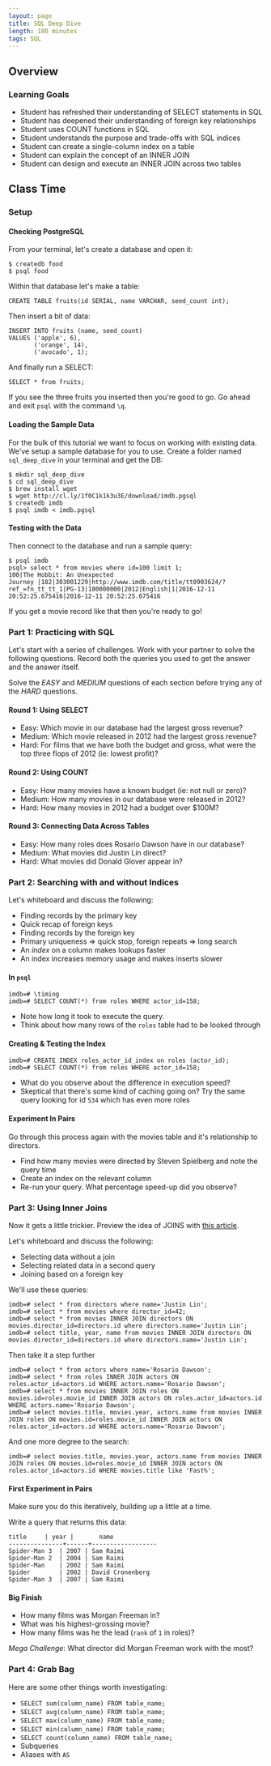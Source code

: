 ```yaml
---
layout: page
title: SQL Deep Dive
length: 180 minutes
tags: SQL
---
```


## Overview

### Learning Goals

* Student has refreshed their understanding of SELECT statements in SQL
* Student has deepened their understanding of foreign key relationships
* Student uses COUNT functions in SQL
* Student understands the purpose and trade-offs with SQL indices
* Student can create a single-column index on a table
* Student can explain the concept of an INNER JOIN
* Student can design and execute an INNER JOIN across two tables

## Class Time

### Setup

#### Checking PostgreSQL

From your terminal, let's create a database and open it:

```
$ createdb food
$ psql food
```

Within that database let's make a table:

```
CREATE TABLE fruits(id SERIAL, name VARCHAR, seed_count int);
```

Then insert a bit of data:

```
INSERT INTO fruits (name, seed_count)
VALUES ('apple', 6),
       ('orange', 14),
       ('avocado', 1);
```

And finally run a SELECT:

```
SELECT * from fruits;
```

If you see the three fruits you inserted then you're good to go. Go ahead and exit `psql` with the command `\q`.

#### Loading the Sample Data

For the bulk of this tutorial we want to focus on working with existing data. We've setup a sample database for you to use. Create a folder named `sql_deep_dive` in your terminal and get the DB:

```
$ mkdir sql_deep_dive
$ cd sql_deep_dive
$ brew install wget
$ wget http://cl.ly/1f0C1k1k3u3E/download/imdb.pgsql
$ createdb imdb
$ psql imdb < imdb.pgsql
```

#### Testing with the Data

Then connect to the database and run a sample query:

```
$ psql imdb
psql> select * from movies where id=100 limit 1;
100|The Hobbit: An Unexpected Journey |182|303001229|http://www.imdb.com/title/tt0903624/?ref_=fn_tt_tt_1|PG-13|180000000|2012|English|1|2016-12-11 20:52:25.675416|2016-12-11 20:52:25.675416
```

If you get a movie record like that then you're ready to go!

### Part 1: Practicing with SQL

Let's start with a series of challenges. Work with your partner to solve the following questions. Record both the queries you used to get the answer and the answer itself.

Solve the *EASY* and *MEDIUM* questions of each section before trying any of the *HARD* questions.

#### Round 1: Using SELECT

* Easy: Which movie in our database had the largest gross revenue?
* Medium: Which movie released in 2012 had the largest gross revenue?
* Hard: For films that we have both the budget and gross, what were the top three flops of 2012 (ie: lowest profit)?

#### Round 2: Using COUNT

* Easy: How many movies have a known budget (ie: not null or zero)?
* Medium: How many movies in our database were released in 2012?
* Hard: How many movies in 2012 had a budget over $100M?

#### Round 3: Connecting Data Across Tables

* Easy: How many roles does Rosario Dawson have in our database?
* Medium: What movies did Justin Lin direct?
* Hard: What movies did Donald Glover appear in?

### Part 2: Searching with and without Indices

Let's whiteboard and discuss the following:

* Finding records by the primary key
* Quick recap of foreign keys
* Finding records by the foreign key
* Primary uniqueness => quick stop, foreign repeats => long search
* An *index* on a column makes lookups faster
* An index increases memory usage and makes inserts slower

#### In `psql`

```
imdb=# \timing
imdb=# SELECT COUNT(*) from roles WHERE actor_id=158;
```

* Note how long it took to execute the query.
* Think about how many rows of the `roles` table had to be looked through

#### Creating & Testing the Index

```
imdb=# CREATE INDEX roles_actor_id_index on roles (actor_id);
imdb=# SELECT COUNT(*) from roles WHERE actor_id=158;
```

* What do you observe about the difference in execution speed?
* Skeptical that there's some kind of caching going on? Try the same query looking for id `534` which has even more roles

#### Experiment In Pairs

Go through this process again with the movies table and it's relationship to directors.

* Find how many movies were directed by Steven Spielberg and note the query time
* Create an index on the relevant column
* Re-run your query. What percentage speed-up did you observe?

### Part 3: Using Inner Joins

Now it gets a little trickier. Preview the idea of JOINS with [this article](https://blog.codinghorror.com/a-visual-explanation-of-sql-joins/).

Let's whiteboard and discuss the following:

* Selecting data without a join
* Selecting related data in a second query
* Joining based on a foreign key

We'll use these queries:

```
imdb=# select * from directors where name='Justin Lin';
imdb=# select * from movies where director_id=42;
imdb=# select * from movies INNER JOIN directors ON movies.director_id=directors.id where directors.name='Justin Lin';
imdb=# select title, year, name from movies INNER JOIN directors ON movies.director_id=directors.id where directors.name='Justin Lin';
```

Then take it a step further

```
imdb=# select * from actors where name='Rosario Dawson';
imdb=# select * from roles INNER JOIN actors ON roles.actor_id=actors.id WHERE actors.name='Rosario Dawson';
imdb=# select * from movies INNER JOIN roles ON movies.id=roles.movie_id INNER JOIN actors ON roles.actor_id=actors.id WHERE actors.name='Rosario Dawson';
imdb=# select movies.title, movies.year, actors.name from movies INNER JOIN roles ON movies.id=roles.movie_id INNER JOIN actors ON roles.actor_id=actors.id WHERE actors.name='Rosario Dawson';
```

And one more degree to the search:

```
imdb=# select movies.title, movies.year, actors.name from movies INNER JOIN roles ON movies.id=roles.movie_id INNER JOIN actors ON roles.actor_id=actors.id WHERE movies.title like 'Fast%';
```

#### First Experiment in Pairs

Make sure you do this iteratively, building up a little at a time.

Write a query that returns this data:

```
title     | year |       name       
---------------+------+------------------
Spider-Man 3  | 2007 | Sam Raimi
Spider-Man 2  | 2004 | Sam Raimi
Spider-Man    | 2002 | Sam Raimi
Spider        | 2002 | David Cronenberg
Spider-Man 3  | 2007 | Sam Raimi
```

#### Big Finish

* How many films was Morgan Freeman in?
* What was his highest-grossing movie?
* How many films was he the lead (`rank` of `1` in roles)?

*Mega Challenge*: What director did Morgan Freeman work with the most?

### Part 4: Grab Bag

Here are some other things worth investigating:

* `SELECT sum(column_name) FROM table_name; `
* `SELECT avg(column_name) FROM table_name; `
* `SELECT max(column_name) FROM table_name; `
* `SELECT min(column_name) FROM table_name;`
* `SELECT count(column_name) FROM table_name; `
* Subqueries
* Aliases with `AS`
